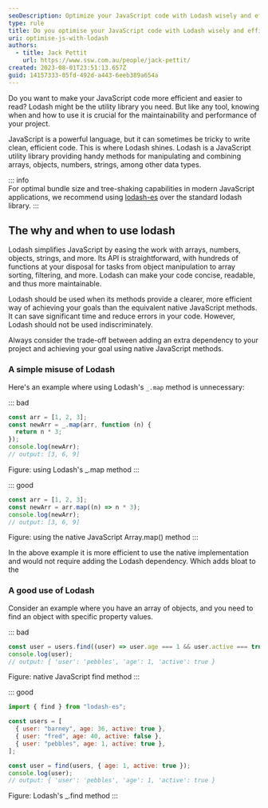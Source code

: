 ```yaml
---
seoDescription: Optimize your JavaScript code with Lodash wisely and efficiently to streamline array manipulation, object iteration, and more.
type: rule
title: Do you optimise your JavaScript code with Lodash wisely and efficiently?
uri: optimise-js-with-lodash
authors:
  - title: Jack Pettit
    url: https://www.ssw.com.au/people/jack-pettit/
created: 2023-08-01T23:51:13.657Z
guid: 14157333-05fd-492d-a443-6eeb389a654a
---
```


Do you want to make your JavaScript code more efficient and easier to read? Lodash might be the utility library you need. But like any tool, knowing when and how to use it is crucial for the maintainability and performance of your project.

JavaScript is a powerful language, but it can sometimes be tricky to write clean, efficient code. This is where Lodash shines. Lodash is a JavaScript utility library providing handy methods for manipulating and combining arrays, objects, numbers, strings, among other data types.

<!--endintro-->

::: info  
For optimal bundle size and tree-shaking capabilities in modern JavaScript applications, we recommend using [lodash-es](https://www.npmjs.com/package/lodash-es) over the standard lodash library.
:::

## The why and when to use lodash

Lodash simplifies JavaScript by easing the work with arrays, numbers, objects, strings, and more. Its API is straightforward, with hundreds of functions at your disposal for tasks from object manipulation to array sorting, filtering, and more. Lodash can make your code concise, readable, and thus more maintainable.

Lodash should be used when its methods provide a clearer, more efficient way of achieving your goals than the equivalent native JavaScript methods. It can save significant time and reduce errors in your code. However, Lodash should not be used indiscriminately.

Always consider the trade-off between adding an extra dependency to your project and achieving your goal using native JavaScript methods.

### A simple misuse of Lodash

Here's an example where using Lodash's `_.map` method is unnecessary:

::: bad

```js
const arr = [1, 2, 3];
const newArr = _.map(arr, function (n) {
  return n * 3;
});
console.log(newArr);
// output: [3, 6, 9]
```

Figure: using Lodash's \_.map method
:::

::: good

```js
const arr = [1, 2, 3];
const newArr = arr.map((n) => n * 3);
console.log(newArr);
// output: [3, 6, 9]
```

Figure: using the native JavaScript Array.map() method
:::

In the above example it is more efficient to use the native implementation and would not require adding the Lodash dependency. Which adds bloat to the

### A good use of Lodash

Consider an example where you have an array of objects, and you need to find an object with specific property values.

::: bad

```js
const user = users.find((user) => user.age === 1 && user.active === true);
console.log(user);
// output: { 'user': 'pebbles', 'age': 1, 'active': true }
```

Figure: native JavaScript find method
:::

::: good

```js
import { find } from "lodash-es";

const users = [
  { user: "barney", age: 36, active: true },
  { user: "fred", age: 40, active: false },
  { user: "pebbles", age: 1, active: true },
];

const user = find(users, { age: 1, active: true });
console.log(user);
// output: { 'user': 'pebbles', 'age': 1, 'active': true }
```

Figure: Lodash's \_.find method
:::
